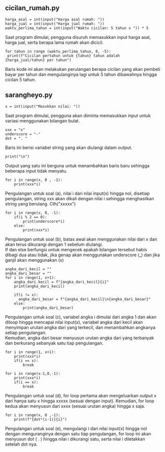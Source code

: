 ## cicilan_rumah.py

<pre><code>harga_asal = int(input("Harga asal rumah: "))
harga_jual = int(input("Harga jual rumah: "))
waktu_perlima_tahun = int(input("Waktu cicilan: 5 tahun x ")) * 5 </code></pre>
Saat program dimulai, pengguna disuruh memasukkan input harga asal, harga jual, serta berapa lama rumah akan dicicil.

<pre><code>for tahun in range (waktu_perlima_tahun, 0, -5):
 print(f"Cicilan pertahun untuk {tahun} tahun adalah {harga_jual/tahun} per tahun") </code></pre>
Baris kode ini akan melakukan perulangan berapa cicilan yang akan pembeli bayar per tahun dan mengulanginya lagi untuk 5 tahun dibawahnya hingga cicilan 5 tahun.

## sarangheyo.py

<pre><code>x = int(input("Masukkan nilai: ")) </code></pre>
Saat program dimulai, pengguna akan diminta memasukkan input untuk variasi menggunakan bilangan bulat.

<pre><code>xxx = "x"
underscore = "-"
dot = ". "</code></pre>
Baris ini berisi variabel string yang akan diulangi dalam output.

<pre><code>print("\n")</code></pre>
Output yang satu ini berguna untuk menambahkan baris baru sehingga beberapa input tidak menyatu.

<pre><code>for i in range(x, 0 , -1):
    print(xxx*i)</code></pre>
Pengulangan untuk soal (a), nilai i dari nilai input(x) hingga nol, disetiap pengulangan, string xxx akan dikali dengan nilai i sehingga menghasilkan string yang berulang. Cth("xxxxx")

<pre><code>for i in range(x, 0, -1):
    if(i % 2 == 0):
        print(underscore*i)
    else:
        print(xxx*i)</code></pre>
Pengulangan untuk soal (b), batas awal akan menggunakan nilai dari x dan akan terus dikurangi dengan 1 sebelum diulangi.<br>
If dan else berfungsi untuk mengecek apakah bilangan tersebut habis dibagi dua atau tidak, jika genap akan menggunakan underscore (_) dan jika ganjil akan menggunakan (x)

<pre><code>angka_dari_kecil = ""
angka_dari_besar = ""
for i in range(1, x+1):
    angka_dari_kecil = f"{angka_dari_kecil}{i}"
    print(angka_dari_kecil)

    if(i != x):
      angka_dari_besar = f"{angka_dari_kecil}\n{angka_dari_besar}"
    else:
        print(angka_dari_besar)</code></pre>
Pengulangan untuk soal (c), variabel angka i dimulai dari angka 1 dan akan diloop hingga mencapai nilai input(x), variabel angka dari kecil akan menyimpan urutan angka dari yang terkecil, dan menambahkan angkanya setiap pengulangan.<br>
Kemudian, angka dari besar menyusun urutan angka dari yang terbanyak dan berkurang sebanyak satu tiap pengulangan.

<pre><code>for i in range(1, x+1):
    print(xxx*i)
    if(i == x):
        break

for i in range(x-1,0,-1):
    print(xxx*i)
    if(i == x):
        break</code></pre>
Pengulangan untuk soal (d), for loop pertama akan mengeluarkan output x dari hanya satu x hingga xxxxx (sesuai dengan input). Kemudian, for loop kedua akan menyusun dari xxxx (sesuai urutan angka) hingga x saja.

<pre><code>for i in range(x, 0 ,-1):
    print(f"{dot*(i-1)}{i}")</code></pre>
Pengulangan untuk soal (e), mengulangi i dari nilai input(x) hingga nol dengan menguranginya dengan satu tiap pengulangan, for loop ini akan menyusun dot ( . ) hingga nilai i dikurangi satu, serta nilai i diletakkan setelah dot nya.


